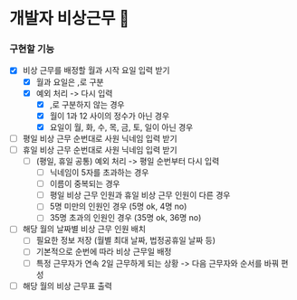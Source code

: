 # 개발자 비상근무 🚨

### 구현할 기능

- [X] 비상 근무를 배정할 월과 시작 요일 입력 받기
    - [X] 월과 요일은 ,로 구분
    - [X] 예외 처리 -> 다시 입력
        - [X] ,로 구분하지 않는 경우
        - [X] 월이 1과 12 사이의 정수가 아닌 경우
        - [X] 요일이 월, 화, 수, 목, 금, 토, 일이 아닌 경우
- [ ] 평일 비상 근무 순번대로 사원 닉네임 입력 받기
- [ ] 휴일 비상 근무 순번대로 사원 닉네임 입력 받기
    - [ ] (평일, 휴일 공통) 예외 처리 -> 평일 순번부터 다시 입력
        - [ ] 닉네임이 5자를 초과하는 경우
        - [ ] 이름이 중복되는 경우
        - [ ] 평일 비상 근무 인원과 휴일 비상 근무 인원이 다른 경우
        - [ ] 5명 미만의 인원인 경우 (5명 ok, 4명 no)
        - [ ] 35명 초과의 인원인 경우 (35명 ok, 36명 no)
- [ ] 해당 월의 날짜별 비상 근무 인원 배치
    - [ ] 필요한 정보 저장 (월별 최대 날짜, 법정공휴일 날짜 등)
    - [ ] 기본적으로 순번에 따라 비상 근무일 배정
    - [ ] 특정 근무자가 연속 2일 근무하게 되는 상황 -> 다음 근무자와 순서를 바꿔 편성
- [ ] 해당 월의 비상 근무표 출력